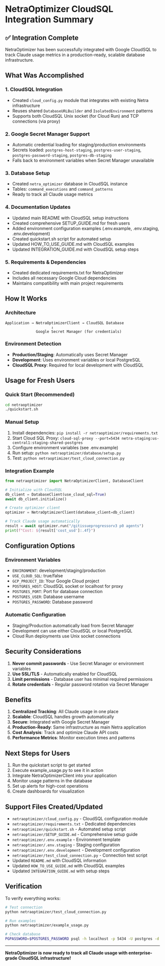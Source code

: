 # NetraOptimizer CloudSQL Integration Summary

## ✅ Integration Complete

NetraOptimizer has been successfully integrated with Google CloudSQL to track Claude usage metrics in a production-ready, scalable database infrastructure.

## What Was Accomplished

### 1. **CloudSQL Integration**
- Created `cloud_config.py` module that integrates with existing Netra infrastructure
- Reuses shared `DatabaseURLBuilder` and `IsolatedEnvironment` patterns
- Supports both CloudSQL Unix socket (for Cloud Run) and TCP connections (via proxy)

### 2. **Google Secret Manager Support**
- Automatic credential loading for staging/production environments
- Secrets loaded: `postgres-host-staging`, `postgres-user-staging`, `postgres-password-staging`, `postgres-db-staging`
- Falls back to environment variables when Secret Manager unavailable

### 3. **Database Setup**
- Created `netra_optimizer` database in CloudSQL instance
- Tables: `command_executions` and `command_patterns`
- Ready to track all Claude usage metrics

### 4. **Documentation Updates**
- Updated main README with CloudSQL setup instructions
- Created comprehensive SETUP_GUIDE.md for fresh users
- Added environment configuration examples (.env.example, .env.staging, .env.development)
- Created quickstart.sh script for automated setup
- Updated HOW_TO_USE_GUIDE.md with CloudSQL examples
- Updated INTEGRATION_GUIDE.md with CloudSQL setup steps

### 5. **Requirements & Dependencies**
- Created dedicated requirements.txt for NetraOptimizer
- Includes all necessary Google Cloud dependencies
- Maintains compatibility with main project requirements

## How It Works

### Architecture
```
Application → NetraOptimizerClient → CloudSQL Database
                     ↓
              Google Secret Manager (for credentials)
```

### Environment Detection
- **Production/Staging**: Automatically uses Secret Manager
- **Development**: Uses environment variables or local PostgreSQL
- **CloudSQL Proxy**: Required for local development with CloudSQL

## Usage for Fresh Users

### Quick Start (Recommended)
```bash
cd netraoptimizer
./quickstart.sh
```

### Manual Setup
1. Install dependencies: `pip install -r netraoptimizer/requirements.txt`
2. Start Cloud SQL Proxy: `cloud-sql-proxy --port=5434 netra-staging:us-central1:staging-shared-postgres`
3. Configure environment variables (see .env.example)
4. Run setup: `python netraoptimizer/database/setup.py`
5. Test: `python netraoptimizer/test_cloud_connection.py`

### Integration Example
```python
from netraoptimizer import NetraOptimizerClient, DatabaseClient

# Initialize with CloudSQL
db_client = DatabaseClient(use_cloud_sql=True)
await db_client.initialize()

# Create optimizer client
optimizer = NetraOptimizerClient(database_client=db_client)

# Track Claude usage automatically
result = await optimizer.run("/gitissueprogressorv3 p0 agents")
print(f"Cost: ${result['cost_usd']:.4f}")
```

## Configuration Options

### Environment Variables
- `ENVIRONMENT`: development/staging/production
- `USE_CLOUD_SQL`: true/false
- `GCP_PROJECT_ID`: Your Google Cloud project
- `POSTGRES_HOST`: CloudSQL socket or localhost for proxy
- `POSTGRES_PORT`: Port for database connection
- `POSTGRES_USER`: Database username
- `POSTGRES_PASSWORD`: Database password

### Automatic Configuration
- Staging/Production automatically load from Secret Manager
- Development can use either CloudSQL or local PostgreSQL
- Cloud Run deployments use Unix socket connections

## Security Considerations

1. **Never commit passwords** - Use Secret Manager or environment variables
2. **Use SSL/TLS** - Automatically enabled for CloudSQL
3. **Limit permissions** - Database user has minimal required permissions
4. **Rotate credentials** - Regular password rotation via Secret Manager

## Benefits

1. **Centralized Tracking**: All Claude usage in one place
2. **Scalable**: CloudSQL handles growth automatically
3. **Secure**: Integrated with Google Secret Manager
4. **Production-Ready**: Same infrastructure as main Netra application
5. **Cost Analysis**: Track and optimize Claude API costs
6. **Performance Metrics**: Monitor execution times and patterns

## Next Steps for Users

1. Run the quickstart script to get started
2. Execute example_usage.py to see it in action
3. Integrate NetraOptimizerClient into your application
4. Monitor usage patterns in the database
5. Set up alerts for high-cost operations
6. Create dashboards for visualization

## Support Files Created/Updated

- `netraoptimizer/cloud_config.py` - CloudSQL configuration module
- `netraoptimizer/requirements.txt` - Dedicated dependencies
- `netraoptimizer/quickstart.sh` - Automated setup script
- `netraoptimizer/SETUP_GUIDE.md` - Comprehensive setup guide
- `netraoptimizer/.env.example` - Environment template
- `netraoptimizer/.env.staging` - Staging configuration
- `netraoptimizer/.env.development` - Development configuration
- `netraoptimizer/test_cloud_connection.py` - Connection test script
- Updated `README.md` with CloudSQL information
- Updated `HOW_TO_USE_GUIDE.md` with CloudSQL examples
- Updated `INTEGRATION_GUIDE.md` with setup steps

## Verification

To verify everything works:
```bash
# Test connection
python netraoptimizer/test_cloud_connection.py

# Run examples
python netraoptimizer/example_usage.py

# Check database
PGPASSWORD=$POSTGRES_PASSWORD psql -h localhost -p 5434 -U postgres -d netra_optimizer -c "SELECT COUNT(*) FROM command_executions;"
```

---

**NetraOptimizer is now ready to track all Claude usage with enterprise-grade CloudSQL infrastructure!**